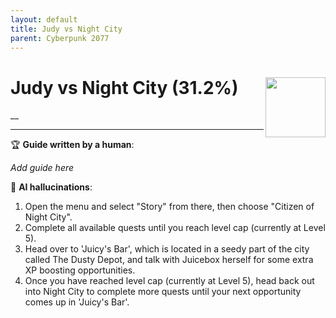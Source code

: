 ```yaml
---
layout: default
title: Judy vs Night City
parent: Cyberpunk 2077
---
```


# Judy vs Night City (31.2%) <img align="right" src="https://cdn.cloudflare.steamstatic.com/steamcommunity/public/images/apps/1091500/0a1df4318c75f42845fc3a1a28739d8acea3b7e7.jpg" width="96" height="96">

__

***

:trophy: **Guide written by a human**:

_Add guide here_

:robot: **AI hallucinations**:

1. Open the menu and select "Story" from there, then choose "Citizen of Night City". 
2. Complete all available quests until you reach level cap (currently at Level 5). 
3. Head over to 'Juicy's Bar', which is located in a seedy part of the city called The Dusty Depot, and talk with Juicebox herself for some extra XP boosting opportunities.
4. Once you have reached level cap (currently at Level 5), head back out into Night City to complete more quests until your next opportunity comes up in 'Juicy's Bar'.
